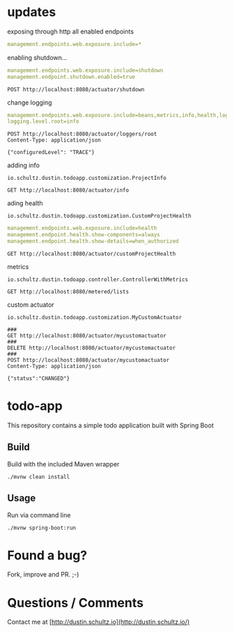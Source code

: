 updates
===
exposing through http all enabled endpoints
```yaml
management.endpoints.web.exposure.include=*
```

enabling shutdown...   
```yaml
management.endpoints.web.exposure.include=shutdown
management.endpoint.shutdown.enabled=true
```
```http request
POST http://localhost:8080/actuator/shutdown
```

change logging
```yaml
management.endpoints.web.exposure.include=beans,metrics,info,health,loggers
logging.level.root=info
```
```http request
POST http://localhost:8080/actuator/loggers/root
Content-Type: application/json

{"configuredLevel": "TRACE"}
```

adding info
```
io.schultz.dustin.todoapp.customization.ProjectInfo
```
```http request
GET http://localhost:8080/actuator/info
```

ading health
```
io.schultz.dustin.todoapp.customization.CustomProjectHealth
```
```yaml
management.endpoints.web.exposure.include=health
management.endpoint.health.show-components=always
management.endpoint.health.show-details=when_authorized
```
```http request
GET http://localhost:8080/actuator/customProjectHealth
```

metrics
```http request
io.schultz.dustin.todoapp.controller.ControllerWithMetrics
```
```http request
GET http://localhost:8080/metered/lists
```

custom actuator
```
io.schultz.dustin.todoapp.customization.MyCustomActuator
```
```http request
###
GET http://localhost:8080/actuator/mycustomactuator
###
DELETE http://localhost:8080/actuator/mycustomactuator
###
POST http://localhost:8080/actuator/mycustomactuator
Content-Type: application/json

{"status":"CHANGED"}
```


# todo-app

This repository contains a simple todo application built with Spring Boot

## Build

Build with the included Maven wrapper

    ./mvnw clean install

## Usage

Run via command line

    ./mvnw spring-boot:run

# Found a bug?

Fork, improve and PR. ;-)

# Questions / Comments

Contact me at [http://dustin.schultz.io](http://dustin.schultz.io/)
